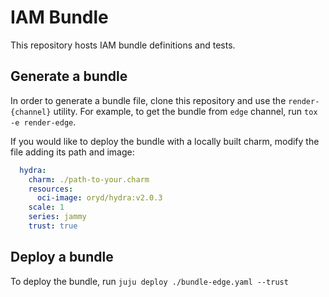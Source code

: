 # IAM Bundle
This repository hosts IAM bundle definitions and tests.

## Generate a bundle
In order to generate a bundle file, clone this repository and use the `render-{channel}` utility.
For example, to get the bundle from `edge` channel, run `tox -e render-edge`.

If you would like to deploy the bundle with a locally built charm, modify the file adding its path and image:
```yaml
  hydra:
    charm: ./path-to-your.charm
    resources:
      oci-image: oryd/hydra:v2.0.3
    scale: 1
    series: jammy
    trust: true
```

## Deploy a bundle
To deploy the bundle, run `juju deploy ./bundle-edge.yaml --trust`
